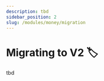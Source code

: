 ```yaml
---
description: tbd
sidebar_position: 2
slug: /modules/money/migration
---
```


# Migrating to V2 🏷️

tbd
